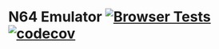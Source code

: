 # N64 Emulator [![Browser Tests](https://github.com/srikavin/N64-Emulator/workflows/Browser%20Tests/badge.svg)](https://github.com/srikavin/N64-Emulator/actions?query=workflow%3A%22Browser+Tests%22) [![codecov](https://codecov.io/gh/srikavin/N64-emulator/branch/master/graph/badge.svg)](https://codecov.io/gh/srikavin/N64-emulator) 
